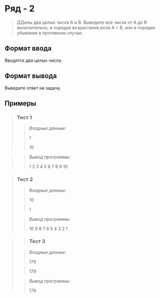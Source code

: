 # Ряд - 2
>ДДаны два целых числа A и В. Выведите все числа от A до B включительно, в порядке возрастания,если A < B, или в порядке убывания в противном случае.

## Формат ввода

Вводятся два целых числа.

## Формат вывода

Выведите ответ на задачу.


 ## Примеры
>
>### **Тест 1**
>
>>*Входные данные:*
>>
>> 1
>>
>> 10
>>
>> 
>> 
>> 
>>
>> 
>>
>> 
>>
>> 
> 

>>*Вывод программы:*
>>
>> 1 2 3 4 5 6 7 8 9 10 


>### Тест 2
>
>>*Входные данные:*
>>
>> 
>>
>> 
>> 10
>> 
>>
>> 1
>>
>> 
>>
>> 
> 
>>*Вывод программы:*
>>
>>10 9 8 7 6 5 4 3 2 1 

> >### Тест 3
>
>>*Входные данные:*
>>
>> 179
>>
>> 
>> 179
>> 
>> 
>>
>> 
>>
>> 
> 
>>*Вывод программы:*
>>
>>179